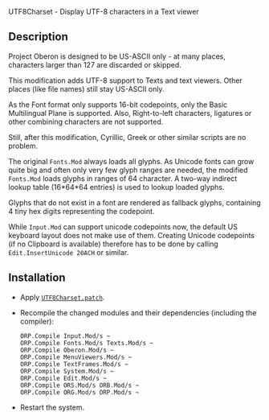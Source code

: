 UTF8Charset - Display UTF-8 characters in a Text viewer

Description
-----------

Project Oberon is designed to be US-ASCII only - at many places, characters larger
than 127 are discarded or skipped.

This modification adds UTF-8 support to Texts and text viewers. Other places
(like file names) still stay US-ASCII only.

As the Font format only supports 16-bit codepoints, only the Basic Multilingual
Plane is supported. Also, Right-to-left characters, ligatures or other combining
characters are not supported.

Still, after this modification, Cyrillic, Greek or other similar scripts
are no problem.

The original `Fonts.Mod` always loads all glyphs. As Unicode fonts can grow quite
big and often only very few glyph ranges are needed, the modified `Fonts.Mod` loads
glyphs in ranges of 64 character. A two-way indirect lookup table (16\*64\*64 entries)
is used to lookup loaded glyphs.

Glyphs that do not exist in a font are rendered as fallback glyphs, containing 4 tiny
hex digits representing the codepoint.

While `Input.Mod` can support unicode codepoints now, the default US keyboard layout
does not make use of them. Creating Unicode codepoints (if no Clipboard is available)
therefore has to be done by calling `Edit.InsertUnicode 20ACH` or similar.

Installation
------------

- Apply [`UTF8Charset.patch`](UTF8Charset.patch).

- Recompile the changed modules and their dependencies (including the compiler):

      ORP.Compile Input.Mod/s ~
      ORP.Compile Fonts.Mod/s Texts.Mod/s ~
      ORP.Compile Oberon.Mod/s ~
      ORP.Compile MenuViewers.Mod/s ~
      ORP.Compile TextFrames.Mod/s ~
      ORP.Compile System.Mod/s ~
      ORP.Compile Edit.Mod/s ~
      ORP.Compile ORS.Mod/s ORB.Mod/s ~
      ORP.Compile ORG.Mod/s ORP.Mod/s ~

- Restart the system.
